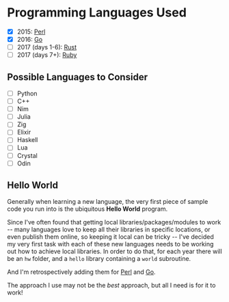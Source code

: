# Programming Languages Used

- [x] 2015: [Perl](./Perl.md)
- [x] 2016: [Go](./Go.md)
- [ ] 2017 (days 1-6): [Rust](./Rust.md)
- [ ] 2017 (days 7+): [Ruby](./Ruby.md)

## Possible Languages to Consider

- [ ] Python
- [ ] C++
- [ ] Nim
- [ ] Julia
- [ ] Zig
- [ ] Elixir
- [ ] Haskell
- [ ] Lua
- [ ] Crystal
- [ ] Odin

## Hello World

Generally when learning a new language, the very first piece of sample code you
run into is the ubiquitous **Hello World** program.

Since I've often found that getting local libraries/packages/modules to work --
many languages love to keep all their libraries in specific locations, or even
publish them online, so keeping it local can be tricky -- I've decided my very
first task with each of these new languages needs to be working out how to
achieve local libraries. In order to do that, for each year there will be an
`hw` folder, and a `hello` library containing a `world` subroutine.

And I'm retrospectively adding them for [Perl](./Perl.md) and [Go](./Go.md).

The approach I use may not be the _best_ approach, but all I need is for it to
work!
